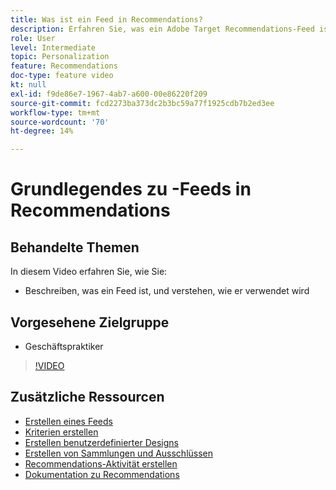 ```yaml
---
title: Was ist ein Feed in Recommendations?
description: Erfahren Sie, was ein Adobe Target Recommendations-Feed ist und wie er verwendet wird
role: User
level: Intermediate
topic: Personalization
feature: Recommendations
doc-type: feature video
kt: null
exl-id: f9de86e7-1967-4ab7-a600-00e86220f209
source-git-commit: fcd2273ba373dc2b3bc59a77f1925cdb7b2ed3ee
workflow-type: tm+mt
source-wordcount: '70'
ht-degree: 14%

---
```


# Grundlegendes zu -Feeds in Recommendations

## Behandelte Themen

In diesem Video erfahren Sie, wie Sie:

* Beschreiben, was ein Feed ist, und verstehen, wie er verwendet wird

## Vorgesehene Zielgruppe

* Geschäftspraktiker

>[!VIDEO](https://video.tv.adobe.com/v/27695?quality=12)

## Zusätzliche Ressourcen

* [Erstellen eines Feeds](create-a-feed.md)
* [Kriterien erstellen](create-criteria.md)
* [Erstellen benutzerdefinierter Designs](create-custom-designs.md)
* [Erstellen von Sammlungen und Ausschlüssen](create-collections-and-exclusions.md)
* [Recommendations-Aktivität erstellen](create-a-recommendations-activity.md)
* [Dokumentation zu Recommendations](https://experienceleague.adobe.com/docs/target/using/recommendations/recommendations.html?lang=en)
